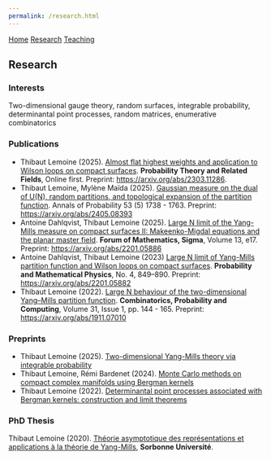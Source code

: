 ```yaml
---
permalink: /research.html  
---
```

<head>
  <meta name="author" content="Thibaut Lemoine">
  <link href="style.css" rel="stylesheet">
  <meta http-equiv='cache-control' content='no-cache'> 
  <meta http-equiv='expires' content='0'> 
  <meta http-equiv='pragma' content='no-cache'>
</head>


<div class="banner">
    <a href="/index.html">Home</a>
    <a href="/research.html">Research</a>
    <a href="/teaching.html">Teaching</a>
</div>

<body>

<div class="content">

<h2>Research</h2>

<h3>Interests</h3>

Two-dimensional gauge theory, random surfaces, integrable probability, determinantal point processes, random matrices, enumerative combinatorics

<h3>Publications</h3> 

<ul>
  <li>
    Thibaut Lemoine (2025). <a href="https://link.springer.com/article/10.1007/s00440-025-01388-3">Almost flat highest weights and application to Wilson loops on compact surfaces</a>. <b>Probability Theory and Related Fields</b>, Online first. Preprint: <a href="https://arxiv.org/abs/2303.11286">https://arxiv.org/abs/2303.11286</a>.
  </li>
  <li>
    Thibaut Lemoine, Mylène Maïda (2025). <a href="https://doi.org/10.1214/24-AOP1749">Gaussian measure on the dual of U(N), random partitions, and topological expansion of the partition function</a>. Annals of Probability 53 (5) 1738 - 1763. Preprint: <a href="https://arxiv.org/abs/2405.08393">https://arxiv.org/abs/2405.08393</a>
  <li>
    Antoine Dahlqvist, Thibaut Lemoine (2025). <a href="https://doi.org/10.1017/fms.2024.152">Large N limit of the Yang-Mills measure on compact surfaces II: Makeenko-Migdal equations and the planar master field</a>. <b>Forum of Mathematics, Sigma</b>, Volume 13, e17. Preprint: <a href="https://arxiv.org/abs/2201.05886">https://arxiv.org/abs/2201.05886</a>
  </li>
  <li>
    Antoine Dahlqvist, Thibaut Lemoine (2023) <a href="https://msp.org/pmp/2023/4-4/p03.xhtml">Large N limit of Yang-Mills partition function and Wilson loops on compact surfaces</a>. <b>Probability and Mathematical Physics</b>, No. 4, 849–890. Preprint: <a href="https://arxiv.org/abs/2201.05882">https://arxiv.org/abs/2201.05882</a>
  </li>
  <li>
    Thibaut Lemoine (2022). <a href="https://www.cambridge.org/core/journals/combinatorics-probability-and-computing/article/abs/large-n-behaviour-of-the-twodimensional-yangmills-partition-function/68E2F00A42AF7D162D81879A8E80B664">Large N behaviour of the two-dimensional Yang–Mills partition function</a>. <b>Combinatorics, Probability and Computing</b>, Volume 31, Issue 1, pp. 144 - 165. Preprint: <a href="https://arxiv.org/abs/1911.07010">https://arxiv.org/abs/1911.07010</a>
  </li>
</ul>

<h3>Preprints</h3>

<ul>
  <li>
    Thibaut Lemoine (2025). <a href="https://arxiv.org/abs/2508.16162">Two-dimensional Yang-Mills theory via integrable probability</a>
  </li>
  <li>
    Thibaut Lemoine, Rémi Bardenet (2024). <a href="https://arxiv.org/abs/2405.09203">Monte Carlo methods on compact complex manifolds using Bergman kernels</a>
  </li>
  <li>
    Thibaut Lemoine (2022). <a href="https://arxiv.org/abs/2211.06955">Determinantal point processes associated with Bergman kernels: construction and limit theorems</a>
  </li>
</ul>

<h3>PhD Thesis</h3>

<p>
  Thibaut Lemoine (2020). <a href="https://tel.archives-ouvertes.fr/tel-03096870v1">Théorie asymptotique des représentations et applications à la théorie de Yang-Mills</a>, <b>Sorbonne Université</b>.
</p>

</div>




